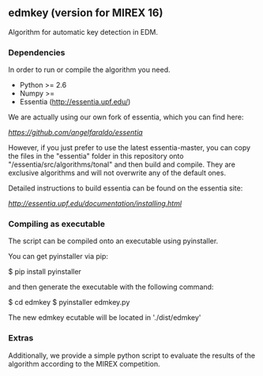 ## edmkey (version for MIREX 16)

Algorithm for automatic key detection in EDM.

### Dependencies

In order to run or compile the algorithm you need.

- Python >= 2.6
- Numpy >= 
- Essentia (http://essentia.upf.edu/)


We are actually using our own fork of essentia, which you can find here:

*https://github.com/angelfaraldo/essentia*

However, if you just prefer to use the latest essentia-master, you can copy the files in the "essentia" folder in this repository onto "/essentia/src/algorithms/tonal" and then build and compile. They are exclusive algorithms and will not overwrite any of the default ones.

Detailed instructions to build essentia can be found on the essentia site:

*http://essentia.upf.edu/documentation/installing.html*


### Compiling as executable

The script can be compiled onto an executable using pyinstaller.

You can get pyinstaller via pip:

$ pip install pyinstaller

and then generate the executable with the following command:

$ cd edmkey
$ pyinstaller edmkey.py

The new edmkey ecutable will be located in './dist/edmkey'


### Extras

Additionally, we provide a simple python script to evaluate the results of the algorithm according to the MIREX competition.
